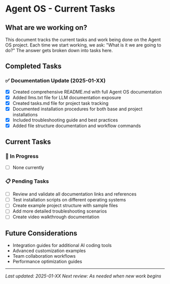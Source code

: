 # Agent OS - Current Tasks

## What are we working on?

This document tracks the current tasks and work being done on the Agent OS project. Each time we start working, we ask: "What is it we are going to do?" The answer gets broken down into tasks here.

## Completed Tasks

### ✅ Documentation Update (2025-01-XX)
- [x] Created comprehensive README.md with full Agent OS documentation
- [x] Added llms.txt file for LLM documentation exposure  
- [x] Created tasks.md file for project task tracking
- [x] Documented installation procedures for both base and project installations
- [x] Included troubleshooting guide and best practices
- [x] Added file structure documentation and workflow commands

## Current Tasks

### 🔄 In Progress
- [ ] None currently

### 📋 Pending Tasks
- [ ] Review and validate all documentation links and references
- [ ] Test installation scripts on different operating systems
- [ ] Create example project structure with sample files
- [ ] Add more detailed troubleshooting scenarios
- [ ] Create video walkthrough documentation

## Future Considerations
- Integration guides for additional AI coding tools
- Advanced customization examples
- Team collaboration workflows
- Performance optimization guides

---

*Last updated: 2025-01-XX*
*Next review: As needed when new work begins*
